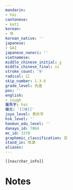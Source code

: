 ```yaml
---
mandarin:
- hāi
cantonese:
- kat1
korean:
- 해
korean_native: ''
japanese:
- GAI
japanese_nanori: ''
vietnamese:
middle_chinese_initial: ɣ
middle_chinese_final: ʌi
stroke_count: '9'
radical: 口
skip_number: 1-3-6
grade_level: 先進
pos: ''
english:
- cough
羅馬字: hai
韓文: '[[해]]'
joyo_level: 表外字
hsk_level: ''
hanmun_edu_level: ''
danayo_id: 7064
mc_id: 3370
graphemic_classification: 亥
stand_in: 咳漱
aliases:
---
```

```meta-bind-embed
[[nav/char_info]]
```

# Notes
